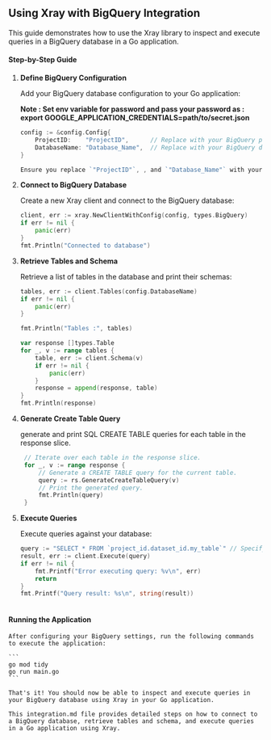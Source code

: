 ## Using Xray with BigQuery Integration
This guide demonstrates how to use the Xray library to inspect and execute queries in a BigQuery database in a Go application.

#### Step-by-Step Guide

1. **Define BigQuery Configuration**

    Add your BigQuery database configuration to your Go application:

    **Note : Set env variable for password and pass your password as : export GOOGLE_APPLICATION_CREDENTIALS=path/to/secret.json**

    ```go
    config := &config.Config{
        ProjectID:    "ProjectID",      // Replace with your BigQuery project ID
        DatabaseName: "Database_Name",  // Replace with your BigQuery database name
    }

    Ensure you replace `"ProjectID"`, , and `"Database_Name"` with your actual BigQuery project ID, and database name respectively.

2. **Connect to BigQuery Database**
    
    Create a new Xray client and connect to the BigQuery database:

    ```go
    client, err := xray.NewClientWithConfig(config, types.BigQuery)
    if err != nil {
        panic(err)
    }
    fmt.Println("Connected to database")

3. **Retrieve Tables and Schema**

    Retrieve a list of tables in the database and print their schemas:

    ```go
    tables, err := client.Tables(config.DatabaseName)
    if err != nil {
        panic(err)
    }

    fmt.Println("Tables :", tables)

    var response []types.Table
    for _, v := range tables {
        table, err := client.Schema(v)
        if err != nil {
            panic(err)
        }
        response = append(response, table)
    }
    fmt.Println(response)

4. **Generate Create Table Query**
   
   generate and print SQL CREATE TABLE queries for each table in the response slice.

   ```go
    // Iterate over each table in the response slice.
    for _, v := range response {
        // Generate a CREATE TABLE query for the current table.
        query := rs.GenerateCreateTableQuery(v)
        // Print the generated query.
        fmt.Println(query)
    }
    ```
5. **Execute Queries**

    Execute queries against your  database:

    ```go
    query := "SELECT * FROM `project_id.dataset_id.my_table`" // Specify your SQL query
    result, err := client.Execute(query)
    if err != nil {
        fmt.Printf("Error executing query: %v\n", err)
        return
    }
    fmt.Printf("Query result: %s\n", string(result))
  

#### Running the Application
    After configuring your BigQuery settings, run the following commands to execute the application:

    ```
    go mod tidy
    go run main.go
    ```
    
    That's it! You should now be able to inspect and execute queries in your BigQuery database using Xray in your Go application.

    This integration.md file provides detailed steps on how to connect to a BigQuery database, retrieve tables and schema, and execute queries in a Go application using Xray.
